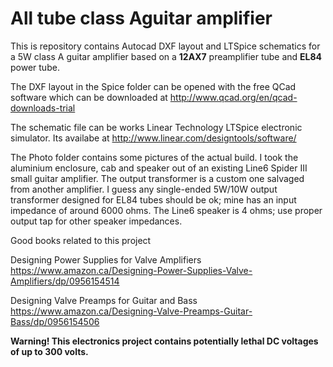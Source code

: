 All tube class Aguitar amplifier
=========================

This is repository contains Autocad DXF layout and LTSpice schematics for a 5W class A guitar amplifier based on a **12AX7** preamplifier tube and **EL84** power tube.

The DXF layout in the Spice folder can be opened with the free QCad software which can be downloaded at http://www.qcad.org/en/qcad-downloads-trial

The schematic file can be works Linear Technology LTSpice electronic simulator. Its availabe at http://www.linear.com/designtools/software/

The Photo folder contains some pictures of the actual build. I took the aluminium enclosure, cab and speaker out of an existing Line6 Spider III small guitar amplifier. The output transformer is a custom one salvaged from another amplifier. I guess any single-ended 5W/10W output transformer designed for EL84 tubes should be ok; mine has an input impedance of around 6000 ohms. The Line6 speaker is 4 ohms; use proper output tap for other speaker impedances. 

Good books related to this project

Designing Power Supplies for Valve Amplifiers
https://www.amazon.ca/Designing-Power-Supplies-Valve-Amplifiers/dp/0956154514

Designing Valve Preamps for Guitar and Bass
https://www.amazon.ca/Designing-Valve-Preamps-Guitar-Bass/dp/0956154506

**Warning! This electronics project contains potentially lethal DC voltages of up to 300 volts.**
